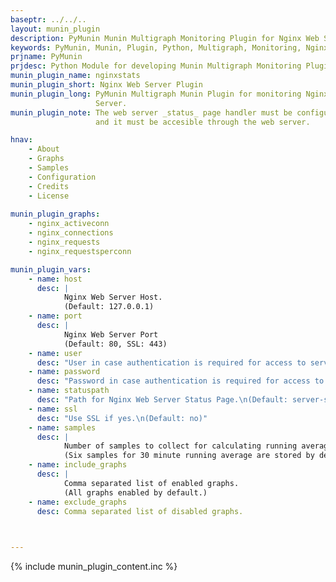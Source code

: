 ```yaml
---
baseptr: ../../..
layout: munin_plugin
description: PyMunin Munin Multigraph Monitoring Plugin for Nginx Web Server in Python.
keywords: PyMunin, Munin, Plugin, Python, Multigraph, Monitoring, Nginx, Web Server
prjname: PyMunin
prjdesc: Python Module for developing Munin Multigraph Monitoring Plugins
munin_plugin_name: nginxstats
munin_plugin_short: Nginx Web Server Plugin
munin_plugin_long: PyMunin Multigraph Munin Plugin for monitoring Nginx Web 
                   Server.
munin_plugin_note: The web server _status_ page handler must be configured 
                   and it must be accesible through the web server.

hnav:
    - About
    - Graphs
    - Samples
    - Configuration
    - Credits
    - License
                   
munin_plugin_graphs:
    - nginx_activeconn
    - nginx_connections
    - nginx_requests
    - nginx_requestsperconn

munin_plugin_vars:
    - name: host
      desc: |
            Nginx Web Server Host.
            (Default: 127.0.0.1)
    - name: port
      desc: |
            Nginx Web Server Port
            (Default: 80, SSL: 443)
    - name: user
      desc: "User in case authentication is required for access to server-status page."
    - name: password
      desc: "Password in case authentication is required for access to server-status page."
    - name: statuspath
      desc: "Path for Nginx Web Server Status Page.\n(Default: server-status)"
    - name: ssl
      desc: "Use SSL if yes.\n(Default: no)"
    - name: samples
      desc: |
            Number of samples to collect for calculating running averages.
            (Six samples for 30 minute running average are stored by default.)
    - name: include_graphs
      desc: |
            Comma separated list of enabled graphs.
            (All graphs enabled by default.)
    - name: exclude_graphs
      desc: Comma separated list of disabled graphs.


    
---
```


{% include munin_plugin_content.inc %}

